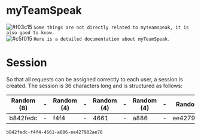 # myTeamSpeak
![#f03c15](https://placehold.it/15/f03c15/000000?text=+) `Some things are not directly related to myteamspeak, it is also good to know.`  
![#c5f015](https://placehold.it/15/c5f015/000000?text=+) `Here is a detailed documentation about myTeamSpeak.`

# Session
So that all requests can be assigned correctly to each user, a session is created. The session is 36 characters long and is structured as follows:

| Random (8)  | - | Random (4) | - | Random (4) | - | Random (4) | - | Random (12) |
| ------------- | ------------- | ------------- | ------------- | ------------- | ------------- | ------------- | ------------- | ------------- |
| b842fedc  | - | f4f4 | - | 4661 | - | a886 | - | ee427982ae78 |
```
b842fedc-f4f4-4661-a886-ee427982ae78
```
